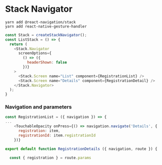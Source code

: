 # Stack Navigator

    yarn add @react-navigation/stack 
    yarn add react-native-gesture-handler
    
```javascript
const Stack = createStackNavigator();
const ListStack = () => {
  return (
    <Stack.Navigator
      screenOptions={
        () => ({
          headerShown: false
        })}
    >
      <Stack.Screen name="List" component={RegistrationList} />
      <Stack.Screen name="Details" component={RegistrationDetail} />
    </Stack.Navigator>
  );
}
```

### Navigation and parameters

```javascript
const RegistrationList = ({ navigation }) => {
...
    <TouchableOpacity onPress={() => navigation.navigate('Details', {
      registration: item,
      registrationId: item.registrationId
    })}

export default function RegistrationDetails ({ navigation, route }) {

  const { registration } = route.params

```

